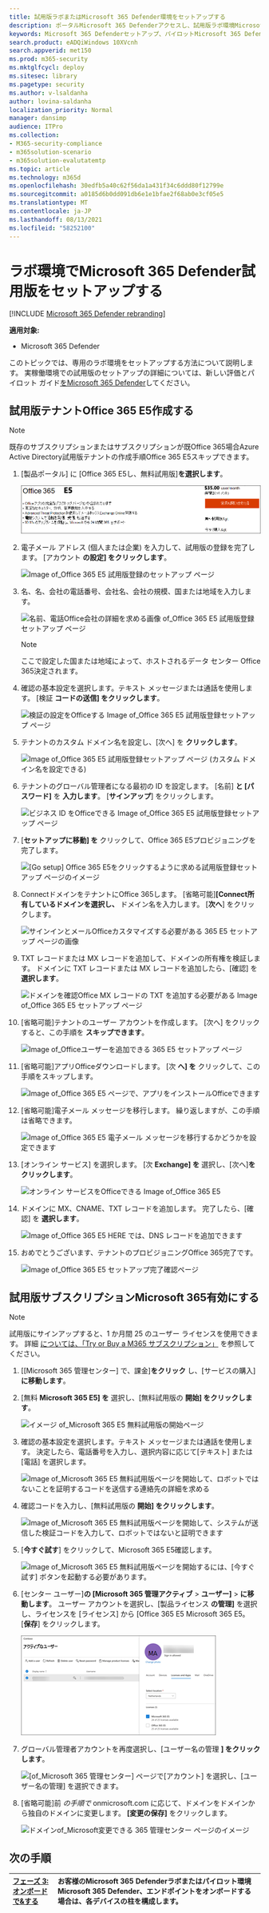 ```yaml
---
title: 試用版ラボまたはMicrosoft 365 Defender環境をセットアップする
description: ポータルMicrosoft 365 Defenderアクセスし、試用版ラボ環境Microsoft 365 Defenderセットアップする
keywords: Microsoft 365 Defenderセットアップ、パイロットMicrosoft 365 Defender、評価ラボのMicrosoft 365 Defender、Microsoft 365 Defender試す
search.product: eADQiWindows 10XVcnh
search.appverid: met150
ms.prod: m365-security
ms.mktglfcycl: deploy
ms.sitesec: library
ms.pagetype: security
ms.author: v-lsaldanha
author: lovina-saldanha
localization_priority: Normal
manager: dansimp
audience: ITPro
ms.collection:
- M365-security-compliance
- m365solution-scenario
- m365solution-evalutatemtp
ms.topic: article
ms.technology: m365d
ms.openlocfilehash: 30edfb5a40c62f56da1a431f34c6ddd80f12799e
ms.sourcegitcommit: a0185d6b0dd091db6e1e1bfae2f68ab0e3cf05e5
ms.translationtype: MT
ms.contentlocale: ja-JP
ms.lasthandoff: 08/13/2021
ms.locfileid: "58252100"
---
```

# <a name="set-up-your-microsoft-365-defender-trial-in-a-lab-environment"></a>ラボ環境でMicrosoft 365 Defender試用版をセットアップする 

[!INCLUDE [Microsoft 365 Defender rebranding](../includes/microsoft-defender.md)]


**適用対象:**
- Microsoft 365 Defender 

このトピックでは、専用のラボ環境をセットアップする方法について説明します。 実稼働環境での試用版のセットアップの詳細については、新しい評価とパイロット ガイド[をMicrosoft 365 Defender](eval-overview.md)してください。 

## <a name="create-an-office-365-e5-trial-tenant"></a>試用版テナントOffice 365 E5作成する
>[!NOTE]
>既存のサブスクリプションまたはサブスクリプションが既Office 365場合Azure Active Directory試用版テナントの作成手順Office 365 E5スキップできます。

1. [製品ポータル] に [Office 365 E5し、[](https://www.microsoft.com/microsoft-365/business/office-365-enterprise-e5-business-software?activetab=pivot%3aoverviewtab)無料試用版]**を選択します**。

   ![Image of_Office 365 E5 無料試用版ページ](../../media/mtp-eval-9.png)
  
2. 電子メール アドレス (個人または企業) を入力して、試用版の登録を完了します。 [アカウント **の設定] をクリックします**。

   ![Image of_Office 365 E5 試用版登録のセットアップ ページ](../../media/mtp-eval-10.png)

3. 名、名、会社の電話番号、会社名、会社の規模、国または地域を入力します。  

   ![名前、電話Office会社の詳細を求める画像 of_Office 365 E5 試用版登録セットアップ ページ](../../media/mtp-eval-11.png)
   
   > [!NOTE]
   > ここで設定した国または地域によって、ホストされるデータ センター Office 365決定されます。
  
4. 確認の基本設定を選択します。テキスト メッセージまたは通話を使用します。 [検証 **コードの送信] をクリックします**。 

   ![検証の設定をOfficeする Image of_Office 365 E5 試用版登録セットアップ ページ](../../media/mtp-eval-12.png)

5. テナントのカスタム ドメイン名を設定し、[次へ] を **クリックします**。

   ![Image of_Office 365 E5 試用版登録セットアップ ページ (カスタム ドメイン名を設定できる)](../../media/mtp-eval-13.png)
 
6. テナントのグローバル管理者になる最初の ID を設定します。 [名前] **と [パスワード]** を **入力します**。 [**サインアップ**] をクリックします。

   ![ビジネス ID をOfficeできる Image of_Office 365 E5 試用版登録セットアップ ページ](../../media/mtp-eval-14.png)

7. [**セットアップに移動] を** クリックして、Office 365 E5プロビジョニングを完了します。

   ![[Go setup] Office 365 E5をクリックするように求める試用版登録セットアップ ページのイメージ](../../media/mtp-eval-15.png)

8. ConnectドメインをテナントにOffice 365します。 [省略可能]**[Connect所有しているドメインを選択し、** ドメイン名を入力します。 [**次へ**] をクリックします。

   ![サインインとメールOfficeカスタマイズする必要がある 365 E5 セットアップ ページの画像](../../media/mtp-eval-16.png)
 
9. TXT レコードまたは MX レコードを追加して、ドメインの所有権を検証します。 ドメインに TXT レコードまたは MX レコードを追加したら、[確認] を **選択します**。

   ![ドメインを確認Office MX レコードの TXT を追加する必要がある Image of_Office 365 E5 セットアップ ページ](../../media/mtp-eval-17.png)
 
10. [省略可能]テナントのユーザー アカウントを作成します。 [次へ] をクリックすると、この手順を **スキップできます**。

    ![Image of_Officeユーザーを追加できる 365 E5 セットアップ ページ](../../media/mtp-eval-18.png)
 
11. [省略可能]アプリOfficeダウンロードします。 [次 **へ] を** クリックして、この手順をスキップします。 

    ![Image of_Office 365 E5 ページで、アプリをインストールOfficeできます](../../media/mtp-eval-19.png)

12. [省略可能]電子メール メッセージを移行します。 繰り返しますが、この手順は省略できます。

    ![Image of_Office 365 E5 電子メール メッセージを移行するかどうかを設定できます](../../media/mtp-eval-20.png)
 
13. [オンライン サービス] を選択します。 [次 **Exchange] を** 選択し、[次へ]**をクリックします**。 

    ![オンライン サービスをOfficeできる Image of_Office 365 E5](../../media/mtp-eval-21.png)

14. ドメインに MX、CNAME、TXT レコードを追加します。 完了したら、[確認] を **選択します**。

    ![Image of_Office 365 E5 HERE では、DNS レコードを追加できます](../../media/mtp-eval-22.png)
 
15. おめでとうございます、テナントのプロビジョニングOffice 365完了です。

    ![Image of_Office 365 E5 セットアップ完了確認ページ](../../media/mtp-eval-23.png)

## <a name="enable-microsoft-365-trial-subscription"></a>試用版サブスクリプションMicrosoft 365有効にする

>[!NOTE]
>試用版にサインアップすると、1 か月間 25 のユーザー ライセンスを使用できます。 詳細 [については、「Try or Buy a M365 サブスクリプション」](../../commerce/try-or-buy-microsoft-365.md) を参照してください。

1. [[Microsoft 365 管理センター] で、[](https://admin.microsoft.com/)課金]**をクリック** し、[サービスの購入]**に移動します**。

2. [無料 **Microsoft 365 E5] を** 選択し、[無料試用版の **開始] をクリックします**。 

   ![イメージ of_Microsoft 365 E5 無料試用版の開始ページ](../../media/mtp-eval-24.png)

3. 確認の基本設定を選択します。テキスト メッセージまたは通話を使用します。 決定したら、電話番号を入力し、選択内容に応じて[テキスト] または [電話] を選択します。

   ![Image of_Microsoft 365 E5 無料試用版ページを開始して、ロボットではないことを証明するコードを送信する連絡先の詳細を求める](../../media/mtp-eval-25.png)
 
4. 確認コードを入力し、[無料試用版の **開始] をクリックします**。

   ![Image of_Microsoft 365 E5 無料試用版ページを開始して、システムが送信した検証コードを入力して、ロボットではないと証明できます](../../media/mtp-eval-26.png)

5. [**今すぐ試す**] をクリックして、Microsoft 365 E5確認します。

   ![Image of_Microsoft 365 E5 無料試用版ページを開始するには、[今すぐ試す] ボタンを起動する必要があります。](../../media/mtp-eval-27.png)
 
6. [センター ユーザー]**の [Microsoft 365 管理アクティブ**  >  **ユーザー]**  >  **に移動します**。 ユーザー アカウントを選択し、[製品ライセンス **の管理]** を選択し、ライセンスを [ライセンス] から [Office 365 E5 Microsoft 365 E5。  [**保存**] をクリックします。

   ![イメージ of_Microsoft 365 管理センター ページで、ライセンスを選択Microsoft 365 E5できます。](../../media/mtp-eval-28.png)
 
7. グローバル管理者アカウントを再度選択し、[ユーザー名の管理 **] をクリックします**。

   ![[of_Microsoft 365 管理センター] ページで[アカウント] を選択し、[ユーザー名の管理] を選択できます。](../../media/mtp-eval-29.png)

8. [省略可能]前 *の手順で* onmicrosoft.com に応じて、ドメインをドメインから独自のドメインに変更します。 **[変更の保存]** をクリックします。

   ![ドメインof_Microsoft変更できる 365 管理センター ページのイメージ](../../media/mtp-eval-30.png)



## <a name="next-step"></a>次の手順
|[フェーズ 3: オンボードで&する](config-m365d-eval.md) | お客様のMicrosoft 365 Defenderラボまたはパイロット環境Microsoft 365 Defender、エンドポイントをオンボードする場合は、各デバイスの柱を構成します。
|:-------|:-----|
